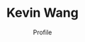---
layout: userprofile
title:  "Kevin Wang" 
contributorId: '5'
categories: contributor
aID: '9999'
link: 'https://niche-news.github.io/contributor/kevin-wang.html'
author: 'Profile'
---